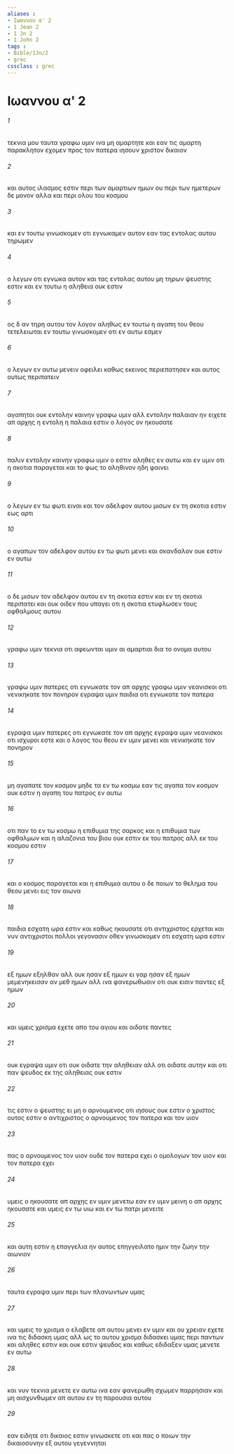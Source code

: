 ```yaml
---
aliases : 
- Ιωαννου α' 2
- 1 Jean 2
- 1 Jn 2
- 1 John 2
tags : 
- Bible/1Jn/2
- grec
cssclass : grec
---
```


# Ιωαννου α' 2

###### 1
τεκνια μου ταυτα γραφω υμιν ινα μη αμαρτητε και εαν τις αμαρτη παρακλητον εχομεν προς τον πατερα ιησουν χριστον δικαιον
###### 2
και αυτος ιλασμος εστιν περι των αμαρτιων ημων ου περι των ημετερων δε μονον αλλα και περι ολου του κοσμου
###### 3
και εν τουτω γινωσκομεν οτι εγνωκαμεν αυτον εαν τας εντολας αυτου τηρωμεν
###### 4
ο λεγων οτι εγνωκα αυτον και τας εντολας αυτου μη τηρων ψευστης εστιν και εν τουτω η αληθεια ουκ εστιν
###### 5
ος δ αν τηρη αυτου τον λογον αληθως εν τουτω η αγαπη του θεου τετελειωται εν τουτω γινωσκομεν οτι εν αυτω εσμεν
###### 6
ο λεγων εν αυτω μενειν οφειλει καθως εκεινος περιεπατησεν και αυτος ουτως περιπατειν
###### 7
αγαπητοι ουκ εντολην καινην γραφω υμιν αλλ εντολην παλαιαν ην ειχετε απ αρχης η εντολη η παλαια εστιν ο λογος ον ηκουσατε
###### 8
παλιν εντολην καινην γραφω υμιν ο εστιν αληθες εν αυτω και εν υμιν οτι η σκοτια παραγεται και το φως το αληθινον ηδη φαινει
###### 9
ο λεγων εν τω φωτι ειναι και τον αδελφον αυτου μισων εν τη σκοτια εστιν εως αρτι
###### 10
ο αγαπων τον αδελφον αυτου εν τω φωτι μενει και σκανδαλον ουκ εστιν εν αυτω
###### 11
ο δε μισων τον αδελφον αυτου εν τη σκοτια εστιν και εν τη σκοτια περιπατει και ουκ οιδεν που υπαγει οτι η σκοτια ετυφλωσεν τους οφθαλμους αυτου
###### 12
γραφω υμιν τεκνια οτι αφεωνται υμιν αι αμαρτιαι δια το ονομα αυτου
###### 13
γραφω υμιν πατερες οτι εγνωκατε τον απ αρχης γραφω υμιν νεανισκοι οτι νενικηκατε τον πονηρον εγραψα υμιν παιδια οτι εγνωκατε τον πατερα
###### 14
εγραψα υμιν πατερες οτι εγνωκατε τον απ αρχης εγραψα υμιν νεανισκοι οτι ισχυροι εστε και ο λογος του θεου εν υμιν μενει και νενικηκατε τον πονηρον
###### 15
μη αγαπατε τον κοσμον μηδε τα εν τω κοσμω εαν τις αγαπα τον κοσμον ουκ εστιν η αγαπη του πατρος εν αυτω
###### 16
οτι παν το εν τω κοσμω η επιθυμια της σαρκος και η επιθυμια των οφθαλμων και η αλαζονια του βιου ουκ εστιν εκ του πατρος αλλ εκ του κοσμου εστιν
###### 17
και ο κοσμος παραγεται και η επιθυμια αυτου ο δε ποιων το θελημα του θεου μενει εις τον αιωνα
###### 18
παιδια εσχατη ωρα εστιν και καθως ηκουσατε οτι αντιχριστος ερχεται και νυν αντιχριστοι πολλοι γεγονασιν οθεν γινωσκομεν οτι εσχατη ωρα εστιν
###### 19
εξ ημων εξηλθαν αλλ ουκ ησαν εξ ημων ει γαρ ησαν εξ ημων μεμενηκεισαν αν μεθ ημων αλλ ινα φανερωθωσιν οτι ουκ εισιν παντες εξ ημων
###### 20
και υμεις χρισμα εχετε απο του αγιου και οιδατε παντες
###### 21
ουκ εγραψα υμιν οτι ουκ οιδατε την αληθειαν αλλ οτι οιδατε αυτην και οτι παν ψευδος εκ της αληθειας ουκ εστιν
###### 22
τις εστιν ο ψευστης ει μη ο αρνουμενος οτι ιησους ουκ εστιν ο χριστος ουτος εστιν ο αντιχριστος ο αρνουμενος τον πατερα και τον υιον
###### 23
πας ο αρνουμενος τον υιον ουδε τον πατερα εχει ο ομολογων τον υιον και τον πατερα εχει
###### 24
υμεις ο ηκουσατε απ αρχης εν υμιν μενετω εαν εν υμιν μεινη ο απ αρχης ηκουσατε και υμεις εν τω υιω και εν τω πατρι μενειτε
###### 25
και αυτη εστιν η επαγγελια ην αυτος επηγγειλατο ημιν την ζωην την αιωνιον
###### 26
ταυτα εγραψα υμιν περι των πλανωντων υμας
###### 27
και υμεις το χρισμα ο ελαβετε απ αυτου μενει εν υμιν και ου χρειαν εχετε ινα τις διδασκη υμας αλλ ως το αυτου χρισμα διδασκει υμας περι παντων και αληθες εστιν και ουκ εστιν ψευδος και καθως εδιδαξεν υμας μενετε εν αυτω
###### 28
και νυν τεκνια μενετε εν αυτω ινα εαν φανερωθη σχωμεν παρρησιαν και μη αισχυνθωμεν απ αυτου εν τη παρουσια αυτου
###### 29
εαν ειδητε οτι δικαιος εστιν γινωσκετε οτι και πας ο ποιων την δικαιοσυνην εξ αυτου γεγεννηται
